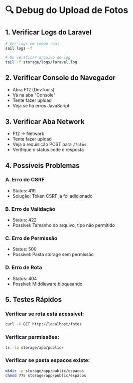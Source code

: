 # 🔍 Debug do Upload de Fotos

## 1. Verificar Logs do Laravel
```bash
# Ver logs em tempo real
sail logs -f

# Ou verificar arquivo de log
tail -f storage/logs/laravel.log
```

## 2. Verificar Console do Navegador
- Abra F12 (DevTools)
- Vá na aba "Console"
- Tente fazer upload
- Veja se há erros JavaScript

## 3. Verificar Aba Network
- F12 → Network
- Tente fazer upload
- Veja a requisição POST para `/fotos`
- Verifique o status code e resposta

## 4. Possíveis Problemas

### A. Erro de CSRF
- Status: 419
- Solução: Token CSRF já foi adicionado

### B. Erro de Validação
- Status: 422
- Possível: Tamanho do arquivo, tipo não permitido

### C. Erro de Permissão
- Status: 500
- Possível: Pasta storage sem permissão

### D. Erro de Rota
- Status: 404
- Possível: Middleware bloqueando

## 5. Testes Rápidos

### Verificar se rota está acessível:
```bash
curl -X GET http://localhost/fotos
```

### Verificar permissões:
```bash
ls -la storage/app/public/
```

### Verificar se pasta espacos existe:
```bash
mkdir -p storage/app/public/espacos
chmod 775 storage/app/public/espacos
```